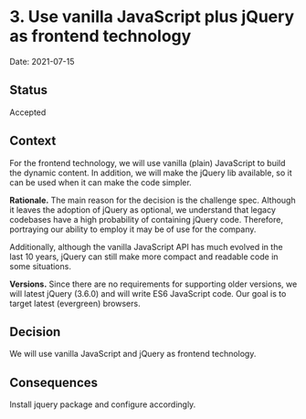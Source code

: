 # 3. Use vanilla JavaScript plus jQuery as frontend technology

Date: 2021-07-15

## Status

Accepted

## Context

For the frontend technology, we will use vanilla (plain) JavaScript to build the dynamic content. In addition, we will
make the jQuery lib available, so it can be used when it can make the code simpler.

**Rationale.** The main reason for the decision is the challenge spec. Although it leaves the adoption of jQuery as
optional, we understand that legacy codebases have a high probability of containing jQuery code. Therefore, portraying
our ability to employ it may be of use for the company.

Additionally, although the vanilla JavaScript API has much evolved in the last 10 years, jQuery can still make
more compact and readable code in some situations.

**Versions.** Since there are no requirements for supporting older versions, we will latest jQuery (3.6.0) and will write ES6 JavaScript
code. Our goal is to target latest (evergreen) browsers.

## Decision

We will use vanilla JavaScript and jQuery as frontend technology.

## Consequences

Install jquery package and configure accordingly.
